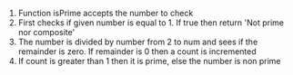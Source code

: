 1. Function isPrime accepts the number to check
2. First checks if given number is equal to 1. If true then return 'Not prime nor composite'
3. The number is divided by number from 2 to num and sees if the remainder is zero. If remainder is 0 then a count is incremented
4. If count is greater than 1 then it is prime, else the number is non prime